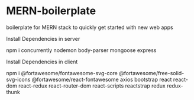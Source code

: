 # MERN-boilerplate
boilerplate for MERN stack to quickly get started with new web apps

Install Dependencies in server

npm i concurrently nodemon body-parser mongoose express

Install Dependencies in client

npm i @fortawesome/fontawesome-svg-core @fortawesome/free-solid-svg-icons @fortawesome/react-fontawesome axios bootstrap react react-dom react-redux react-router-dom react-scripts reactstrap redux redux-thunk
